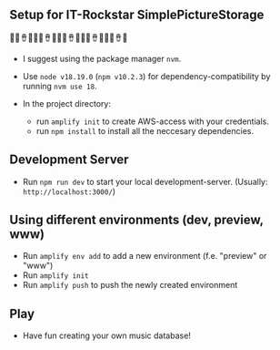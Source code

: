 ## Setup for IT-Rockstar SimplePictureStorage 
🎸🥁🪘🥇🎸🥁🪘🥇🎸🥁🪘🥇🎸🥁🪘🥇🎸🥁🪘🥇

- I suggest using the package manager `nvm`.

- Use `node v18.19.0` (`npm v10.2.3`) for dependency-compatibility by running `nvm use 18`.

- In the project directory:
    - run `amplify init` to create AWS-access with your credentials.
    - run `npm install` to install all the neccesary dependencies.


## Development Server

- Run `npm run dev` to start your local development-server. (Usually: `http://localhost:3000/`)

## Using different environments (dev, preview, www)

- Run `amplify env add` to add a new environment (f.e. "preview" or "www")
- Run `amplify init`
- Run `amplify push` to push the newly created environment

## Play

- Have fun creating your own music database!

